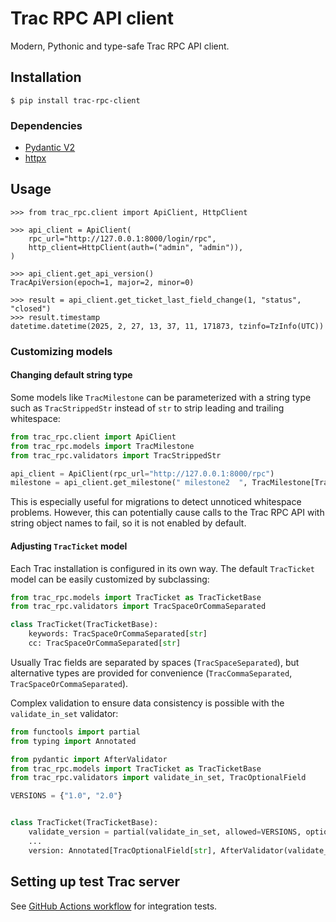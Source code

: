 # Trac RPC API client

Modern, Pythonic and type-safe Trac RPC API client.

## Installation

```shell
$ pip install trac-rpc-client
```

### Dependencies

* [Pydantic V2](https://pydantic.dev)
* [httpx](https://www.python-httpx.org)

## Usage

```pycon
>>> from trac_rpc.client import ApiClient, HttpClient

>>> api_client = ApiClient(
    rpc_url="http://127.0.0.1:8000/login/rpc",
    http_client=HttpClient(auth=("admin", "admin")),
)

>>> api_client.get_api_version()
TracApiVersion(epoch=1, major=2, minor=0)

>>> result = api_client.get_ticket_last_field_change(1, "status", "closed")
>>> result.timestamp
datetime.datetime(2025, 2, 27, 13, 37, 11, 171873, tzinfo=TzInfo(UTC))
```

### Customizing models

#### Changing default string type

Some models like `TracMilestone` can be parameterized with a string type such as `TracStrippedStr` instead of `str` to strip leading and trailing whitespace:

```python
from trac_rpc.client import ApiClient
from trac_rpc.models import TracMilestone
from trac_rpc.validators import TracStrippedStr

api_client = ApiClient(rpc_url="http://127.0.0.1:8000/rpc")
milestone = api_client.get_milestone(" milestone2  ", TracMilestone[TracStrippedStr])
```

This is especially useful for migrations to detect unnoticed whitespace problems. However, this can potentially cause calls to the Trac RPC API with string object names to fail, so it is not enabled by default.

#### Adjusting `TracTicket` model

Each Trac installation is configured in its own way. The default `TracTicket` model can be easily customized by subclassing:

```python
from trac_rpc.models import TracTicket as TracTicketBase
from trac_rpc.validators import TracSpaceOrCommaSeparated

class TracTicket(TracTicketBase):
    keywords: TracSpaceOrCommaSeparated[str]
    cc: TracSpaceOrCommaSeparated[str]
```

Usually Trac fields are separated by spaces (`TracSpaceSeparated`), but alternative types are provided for convenience (`TracCommaSeparated`, `TracSpaceOrCommaSeparated`).

Complex validation to ensure data consistency is possible with the `validate_in_set` validator:

```python
from functools import partial
from typing import Annotated

from pydantic import AfterValidator
from trac_rpc.models import TracTicket as TracTicketBase
from trac_rpc.validators import validate_in_set, TracOptionalField

VERSIONS = {"1.0", "2.0"}


class TracTicket(TracTicketBase):
    validate_version = partial(validate_in_set, allowed=VERSIONS, optional=True)
    ...
    version: Annotated[TracOptionalField[str], AfterValidator(validate_version)]
```

## Setting up test Trac server

See [GitHub Actions workflow](.github/workflows/ci.yml) for integration tests.
